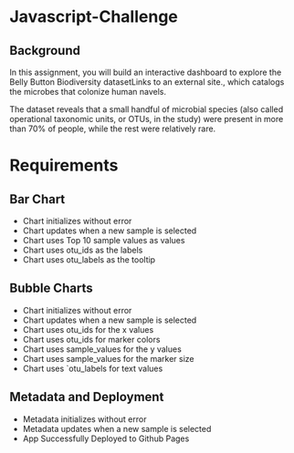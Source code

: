 # Javascript-Challenge

## Background
In this assignment, you will build an interactive dashboard to explore the Belly Button Biodiversity datasetLinks to an external site., which catalogs the microbes that colonize human navels.

The dataset reveals that a small handful of microbial species (also called operational taxonomic units, or OTUs, in the study) were present in more than 70% of people, while the rest were relatively rare.

# Requirements
## Bar Chart 
- Chart initializes without error 
- Chart updates when a new sample is selected 
- Chart uses Top 10 sample values as values 
- Chart uses otu_ids as the labels
- Chart uses otu_labels as the tooltip 

## Bubble Charts 
- Chart initializes without error 
- Chart updates when a new sample is selected 
- Chart uses otu_ids for the x values 
- Chart uses otu_ids for marker colors
- Chart uses sample_values for the y values
- Chart uses sample_values for the marker size
- Chart uses `otu_labels for text values

## Metadata and Deployment
- Metadata initializes without error
- Metadata updates when a new sample is selected
- App Successfully Deployed to Github Pages
